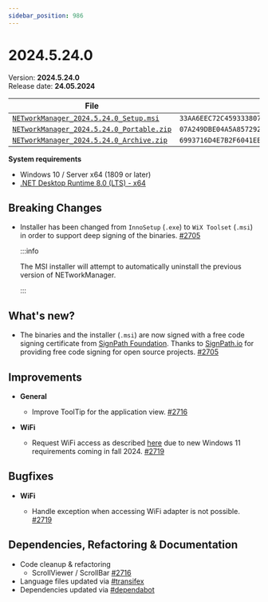 ```yaml
---
sidebar_position: 986
---
```


# 2024.5.24.0

Version: **2024.5.24.0** <br />
Release date: **24.05.2024**

| File                                                                                                                                                              | `SHA256`                                                           |
| ----------------------------------------------------------------------------------------------------------------------------------------------------------------- | ------------------------------------------------------------------ |
| [`NETworkManager_2024.5.24.0_Setup.msi`](https://github.com/BornToBeRoot/NETworkManager/releases/download/2024.5.24.0/NETworkManager_2024.5.24.0_Setup.msi)       | `33AA6EEC72C45933380751A547D3F56E04DC2F991968708D88ADDDB2B8618A5D` |
| [`NETworkManager_2024.5.24.0_Portable.zip`](https://github.com/BornToBeRoot/NETworkManager/releases/download/2024.5.24.0/NETworkManager_2024.5.24.0_Portable.zip) | `07A249DBE04A5A8572925B0F21077605760FA701539FF0FDC2C6D94CEB1518E2` |
| [`NETworkManager_2024.5.24.0_Archive.zip`](https://github.com/BornToBeRoot/NETworkManager/releases/download/2024.5.24.0/NETworkManager_2024.5.24.0_Archive.zip)   | `6993716D4E7B2F6041EEF6FAACCCB88D9AFDD164A5C9A9B9C21E965163A4AECD` |


**System requirements**

- Windows 10 / Server x64 (1809 or later)
- [.NET Desktop Runtime 8.0 (LTS) - x64](https://dotnet.microsoft.com/en-us/download/dotnet/8.0/runtime)

## Breaking Changes

- Installer has been changed from `InnoSetup` (`.exe`) to `WiX Toolset` (`.msi`) in order to support deep signing of the binaries. [#2705](https://github.com/BornToBeRoot/NETworkManager/pull/2705)

  :::info

  The MSI installer will attempt to automatically uninstall the previous version of NETworkManager.
  
  :::
  
## What's new?

- The binaries and the installer (`.msi`) are now signed with a free code signing certificate from [SignPath Foundation](https://signpath.org/). Thanks to [SignPath.io](https://signpath.io/) for providing free code signing for open source projects. [#2705](https://github.com/BornToBeRoot/NETworkManager/pull/2705)

## Improvements

- **General**
 
  - Improve ToolTip for the application view. [#2716](https://github.com/BornToBeRoot/NETworkManager/pull/2716)

- **WiFi**

  - Request WiFi access as described [here](https://learn.microsoft.com/en-us/windows/win32/nativewifi/wi-fi-access-location-changes) due to new Windows 11 requirements coming in fall 2024. [#2719](https://github.com/BornToBeRoot/NETworkManager/pull/2719)

## Bugfixes

- **WiFi**
  
  - Handle exception when accessing WiFi adapter is not possible. [#2719](https://github.com/BornToBeRoot/NETworkManager/pull/2719)

## Dependencies, Refactoring & Documentation

- Code cleanup & refactoring
  - ScrollViewer / ScrollBar [#2716](https://github.com/BornToBeRoot/NETworkManager/pull/2716)
- Language files updated via [#transifex](https://github.com/BornToBeRoot/NETworkManager/pulls?q=author%3Aapp%2Ftransifex-integration)
- Dependencies updated via [#dependabot](https://github.com/BornToBeRoot/NETworkManager/pulls?q=author%3Aapp%2Fdependabot)
